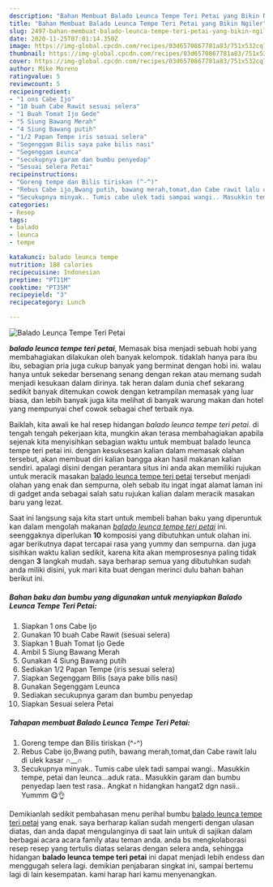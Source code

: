 ```yaml
---
description: "Bahan Membuat Balado Leunca Tempe Teri Petai yang Bikin Ngiler"
title: "Bahan Membuat Balado Leunca Tempe Teri Petai yang Bikin Ngiler"
slug: 2497-bahan-membuat-balado-leunca-tempe-teri-petai-yang-bikin-ngiler
date: 2020-11-25T07:01:14.350Z
image: https://img-global.cpcdn.com/recipes/03d6570867781a83/751x532cq70/balado-leunca-tempe-teri-petai-foto-resep-utama.jpg
thumbnail: https://img-global.cpcdn.com/recipes/03d6570867781a83/751x532cq70/balado-leunca-tempe-teri-petai-foto-resep-utama.jpg
cover: https://img-global.cpcdn.com/recipes/03d6570867781a83/751x532cq70/balado-leunca-tempe-teri-petai-foto-resep-utama.jpg
author: Mike Moreno
ratingvalue: 5
reviewcount: 5
recipeingredient:
- "1 ons Cabe Ijo"
- "10 buah Cabe Rawit sesuai selera"
- "1 Buah Tomat Ijo Gede"
- "5 Siung Bawang Merah"
- "4 Siung Bawang putih"
- "1/2 Papan Tempe iris sesuai selera"
- "Segenggam Bilis saya pake bilis nasi"
- "Segenggam Leunca"
- "secukupnya garam dan bumbu penyedap"
- "Sesuai selera Petai"
recipeinstructions:
- "Goreng tempe dan Bilis tiriskan (^-^)"
- "Rebus Cabe ijo,Bwang putih, bawang merah,tomat,dan Cabe rawit lalu di ulek kasar ∩__∩"
- "Secukupnya minyak.. Tumis cabe ulek tadi sampai wangi.. Masukkin tempe, petai dan leunca...aduk rata.. Masukkin garam dan bumbu penyedap laen test rasa.. Angkat n hidangkan hangat2 dgn nasii.. Yummm 😋👌"
categories:
- Resep
tags:
- balado
- leunca
- tempe

katakunci: balado leunca tempe 
nutrition: 188 calories
recipecuisine: Indonesian
preptime: "PT11M"
cooktime: "PT35M"
recipeyield: "3"
recipecategory: Lunch

---
```



![Balado Leunca Tempe Teri Petai](https://img-global.cpcdn.com/recipes/03d6570867781a83/751x532cq70/balado-leunca-tempe-teri-petai-foto-resep-utama.jpg)

<b><i>balado leunca tempe teri petai</i></b>, Memasak bisa menjadi sebuah hobi yang membahagiakan dilakukan oleh banyak kelompok. tidaklah hanya para ibu ibu, sebagian pria juga cukup banyak yang berminat dengan hobi ini. walau hanya untuk sekedar bersenang senang dengan rekan atau memang sudah menjadi kesukaan dalam dirinya. tak heran dalam dunia chef sekarang sedikit banyak ditemukan cowok dengan ketrampilan memasak yang luar biasa, dan lebih banyak juga kita melihat di banyak warung makan dan hotel yang mempunyai chef cowok sebagai chef terbaik nya.



Baiklah, kita awali ke hal resep hidangan <i>balado leunca tempe teri petai</i>. di tengah tengah pekerjaan kita, mungkin akan terasa membahagiakan apabila sejenak kita menyisihkan sebagian waktu untuk membuat balado leunca tempe teri petai ini. dengan kesuksesan kalian dalam memasak olahan tersebut, akan membuat diri kalian bangga akan hasil makanan kalian sendiri. apalagi disini dengan perantara situs ini anda akan memiliki rujukan untuk meracik masakan <u>balado leunca tempe teri petai</u> tersebut menjadi olahan yang enak dan sempurna, oleh sebab itu ingat ingat alamat laman ini di gadget anda sebagai salah satu rujukan kalian dalam meracik masakan baru yang lezat.


Saat ini langsung saja kita start untuk membeli bahan baku yang diperuntuk kan dalam mengolah makanan <u><i>balado leunca tempe teri petai</i></u> ini. seenggaknya diperlukan <b>10</b> komposisi yang dibutuhkan untuk olahan ini. agar berikutnya dapat tercapai rasa yang yummy dan sempurna. dan juga sisihkan waktu kalian sedikit, karena kita akan memprosesnya paling tidak dengan <b>3</b> langkah mudah. saya berharap semua yang dibutuhkan sudah anda miliki disini, yuk mari kita buat dengan merinci dulu bahan bahan berikut ini.

<!--inarticleads1-->

##### Bahan baku dan bumbu yang digunakan untuk menyiapkan Balado Leunca Tempe Teri Petai:

1. Siapkan 1 ons Cabe Ijo
1. Gunakan 10 buah Cabe Rawit (sesuai selera)
1. Siapkan 1 Buah Tomat Ijo Gede
1. Ambil 5 Siung Bawang Merah
1. Gunakan 4 Siung Bawang putih
1. Sediakan 1/2 Papan Tempe (iris sesuai selera)
1. Siapkan Segenggam Bilis (saya pake bilis nasi)
1. Gunakan Segenggam Leunca
1. Sediakan secukupnya garam dan bumbu penyedap
1. Siapkan Sesuai selera Petai




<!--inarticleads2-->

##### Tahapan membuat Balado Leunca Tempe Teri Petai:

1. Goreng tempe dan Bilis tiriskan (^-^)
1. Rebus Cabe ijo,Bwang putih, bawang merah,tomat,dan Cabe rawit lalu di ulek kasar ∩__∩
1. Secukupnya minyak.. Tumis cabe ulek tadi sampai wangi.. Masukkin tempe, petai dan leunca...aduk rata.. Masukkin garam dan bumbu penyedap laen test rasa.. Angkat n hidangkan hangat2 dgn nasii.. Yummm 😋👌




Demikianlah sedikit pembahasan menu perihal bumbu <u>balado leunca tempe teri petai</u> yang enak. saya berharap kalian sudah mengerti dengan ulasan diatas, dan anda dapat mengulanginya di saat lain untuk di sajikan dalam berbagai acara acara family atau teman anda. anda bs mengkolaborasi resep resep yang tertulis diatas selaras dengan selera anda, sehingga hidangan <b>balado leunca tempe teri petai</b> ini dapat menjadi lebih endess dan menggugah selera lagi. demikian penjabaran singkat ini, sampai bertemu lagi di lain kesempatan. kami harap hari kamu menyenangkan.
